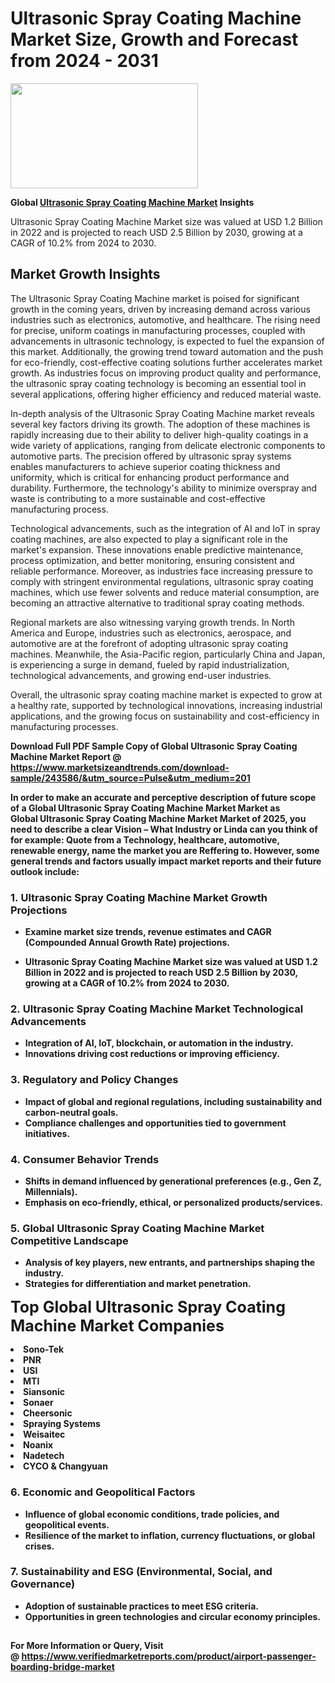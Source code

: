 <H1>Ultrasonic Spray Coating Machine Market Size, Growth and Forecast from 2024 - 2031</H1><img class="aligncenter size-medium wp-image-584254" src="https://thirdeyenews.in/wp-content/uploads/2024/09/Global-Market-Research-300x168.jpeg" alt="" width="300" height="168" /><p><strong>Global&nbsp;<a href="https://www.marketsizeandtrends.com/download-sample/243586/&amp;utm_source=Pulse&amp;utm_medium=201">Ultrasonic Spray Coating Machine Market</a> Insights</strong></p><p>Ultrasonic Spray Coating Machine Market size was valued at USD 1.2 Billion in 2022 and is projected to reach USD 2.5 Billion by 2030, growing at a CAGR of 10.2% from 2024 to 2030.</p><p><h2>Market Growth Insights</h2> <p>The Ultrasonic Spray Coating Machine market is poised for significant growth in the coming years, driven by increasing demand across various industries such as electronics, automotive, and healthcare. The rising need for precise, uniform coatings in manufacturing processes, coupled with advancements in ultrasonic technology, is expected to fuel the expansion of this market. Additionally, the growing trend toward automation and the push for eco-friendly, cost-effective coating solutions further accelerates market growth. As industries focus on improving product quality and performance, the ultrasonic spray coating technology is becoming an essential tool in several applications, offering higher efficiency and reduced material waste.</p> <p><strong></strong></p> <p>In-depth analysis of the Ultrasonic Spray Coating Machine market reveals several key factors driving its growth. The adoption of these machines is rapidly increasing due to their ability to deliver high-quality coatings in a wide variety of applications, ranging from delicate electronic components to automotive parts. The precision offered by ultrasonic spray systems enables manufacturers to achieve superior coating thickness and uniformity, which is critical for enhancing product performance and durability. Furthermore, the technology's ability to minimize overspray and waste is contributing to a more sustainable and cost-effective manufacturing process.</p> <p>Technological advancements, such as the integration of AI and IoT in spray coating machines, are also expected to play a significant role in the market's expansion. These innovations enable predictive maintenance, process optimization, and better monitoring, ensuring consistent and reliable performance. Moreover, as industries face increasing pressure to comply with stringent environmental regulations, ultrasonic spray coating machines, which use fewer solvents and reduce material consumption, are becoming an attractive alternative to traditional spray coating methods.</p> <p>Regional markets are also witnessing varying growth trends. In North America and Europe, industries such as electronics, aerospace, and automotive are at the forefront of adopting ultrasonic spray coating machines. Meanwhile, the Asia-Pacific region, particularly China and Japan, is experiencing a surge in demand, fueled by rapid industrialization, technological advancements, and growing end-user industries.</p> <p>Overall, the ultrasonic spray coating machine market is expected to grow at a healthy rate, supported by technological innovations, increasing industrial applications, and the growing focus on sustainability and cost-efficiency in manufacturing processes.</p> <p><strong></p><p><span class=""><strong>Download Full PDF Sample Copy of Global Ultrasonic Spray Coating Machine Market Report</strong> @ <a href="https://www.marketsizeandtrends.com/download-sample/243586/&amp;utm_source=Pulse&amp;utm_medium=201" target="_blank">https://www.marketsizeandtrends.com/download-sample/243586/&amp;utm_source=Pulse&amp;utm_medium=201</a></span></p><p>In order to make an accurate and perceptive description of future scope of a Global&nbsp;Ultrasonic Spray Coating Machine Market Market as Global&nbsp;Ultrasonic Spray Coating Machine Market Market of 2025, you need to describe a clear Vision &ndash; What Industry or Linda can you think of for example: Quote from a Technology, healthcare, automotive, renewable energy, name the market you are Reffering to. However, some general trends and factors usually impact market reports and their future outlook include:</p><h3>1.&nbsp;<strong>Ultrasonic Spray Coating Machine Market Growth Projections</strong></h3><ul><li>Examine market size trends, revenue estimates and CAGR (Compounded Annual Growth Rate) projections.</li><li><p>Ultrasonic Spray Coating Machine Market size was valued at USD 1.2 Billion in 2022 and is projected to reach USD 2.5 Billion by 2030, growing at a CAGR of 10.2% from 2024 to 2030.</p></li></ul><h3>2.&nbsp;<strong>Ultrasonic Spray Coating Machine Market Technological Advancements</strong></h3><ul><li>Integration of AI, IoT, blockchain, or automation in the industry.</li><li>Innovations driving cost reductions or improving efficiency.</li></ul><h3>3.&nbsp;<strong>Regulatory and Policy Changes</strong></h3><ul><li>Impact of global and regional regulations, including sustainability and carbon-neutral goals.</li><li>Compliance challenges and opportunities tied to government initiatives.</li></ul><h3>4.&nbsp;<strong>Consumer Behavior Trends</strong></h3><ul><li>Shifts in demand influenced by generational preferences (e.g., Gen Z, Millennials).</li><li>Emphasis on eco-friendly, ethical, or personalized products/services.</li></ul><h3>5.&nbsp;<strong>Global Ultrasonic Spray Coating Machine Market Competitive Landscape</strong></h3><ul><li>Analysis of key players, new entrants, and partnerships shaping the industry.</li><li>Strategies for differentiation and market penetration.</li></ul><p data-pm-slice="1 1 []"><span style="color: inherit; font-family: inherit; font-size: 25px;">Top Global Ultrasonic Spray Coating Machine Market Companies</span></p><div class="" data-test-id=""><p><li>Sono-Tek</li><li> PNR</li><li> USI</li><li> MTI</li><li> Siansonic</li><li> Sonaer</li><li> Cheersonic</li><li> Spraying Systems</li><li> Weisaitec</li><li> Noanix</li><li> Nadetech</li><li> CYCO & Changyuan</li></p></div><h3>6.&nbsp;<strong>Economic and Geopolitical Factors</strong></h3><ul><li>Influence of global economic conditions, trade policies, and geopolitical events.</li><li>Resilience of the market to inflation, currency fluctuations, or global crises.</li></ul><h3>7.&nbsp;<strong>Sustainability and ESG (Environmental, Social, and Governance)</strong></h3><ul><li>Adoption of sustainable practices to meet ESG criteria.</li><li>Opportunities in green technologies and circular economy principles.</li></ul><h2><strong style="font-size: 14px;">For More Information or Query, Visit @&nbsp;</strong><a style="background-color: #ffffff; font-size: 14px;" href="https://www.marketsizeandtrends.com/report/ultrasonic-spray-coating-machine-market/" target="_blank">https://www.verifiedmarketreports.com/product/airport-passenger-boarding-bridge-market</a></h2>
